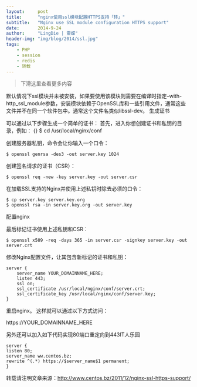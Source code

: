 ```yaml
---
layout:     post
title:      "nginx使用ssl模块配置HTTPS支持「转」"
subtitle:   "Nginx use SSL module configuration HTTPS support"
date:       2014-9-24
author:     "LingDie | 靈蝶"
header-img: "img/blog/2014/ssl.jpg"
tags:
    - PHP
    - session
    - redis
    - 转载
---
```


> 下滑这里查看更多内容

默认情况下ssl模块并未被安装，如果要使用该模块则需要在编译时指定–with-http_ssl_module参数，安装模块依赖于OpenSSL库和一些引用文件，通常这些文件并不在同一个软件包中。通常这个文件名类似libssl-dev。
生成证书

可以通过以下步骤生成一个简单的证书：
首先，进入你想创建证书和私钥的目录，例如：
{}
    $ cd /usr/local/nginx/conf

创建服务器私钥，命令会让你输入一个口令：

    $ openssl genrsa -des3 -out server.key 1024

创建签名请求的证书（CSR）：

    $ openssl req -new -key server.key -out server.csr

在加载SSL支持的Nginx并使用上述私钥时除去必须的口令：

    $ cp server.key server.key.org
    $ openssl rsa -in server.key.org -out server.key

配置nginx

最后标记证书使用上述私钥和CSR：

    $ openssl x509 -req -days 365 -in server.csr -signkey server.key -out server.crt

修改Nginx配置文件，让其包含新标记的证书和私钥：

    server {
        server_name YOUR_DOMAINNAME_HERE;
        listen 443;
        ssl on;
        ssl_certificate /usr/local/nginx/conf/server.crt;
        ssl_certificate_key /usr/local/nginx/conf/server.key;
    }

重启nginx。
这样就可以通过以下方式访问：

https://YOUR_DOMAINNAME_HERE

另外还可以加入如下代码实现80端口重定向到443IT人乐园

    server {
    listen 80;
    server_name ww.centos.bz;
    rewrite ^(.*) https://$server_name$1 permanent;
    }

转载请注明文章来源：http://www.centos.bz/2011/12/nginx-ssl-https-support/